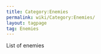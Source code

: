 ```yaml
---
title: Category:Enemies
permalink: wiki/Category:Enemies/
layout: tagpage
tag: Enemies
---
```


List of enemies
